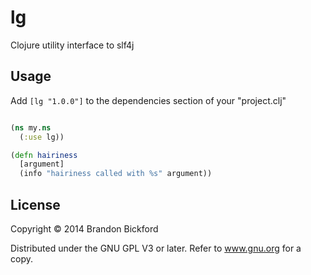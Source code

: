 # lg

Clojure utility interface to slf4j

## Usage

Add `[lg "1.0.0"]` to the dependencies section of your "project.clj"

```clojure

(ns my.ns
  (:use lg))

(defn hairiness
  [argument]
  (info "hairiness called with %s" argument))

```


## License

Copyright © 2014 Brandon Bickford

Distributed under the GNU GPL V3 or later. Refer to www.gnu.org for a copy.
